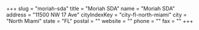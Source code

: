 +++
slug = "moriah-sda"
title = "Moriah SDA"
name = "Moriah SDA"
address = "11500 NW 17 Ave"
cityIndexKey = "city-fl-north-miami"
city = "North Miami"
state = "FL"
postal = ""
website = ""
phone = ""
fax = ""
+++

